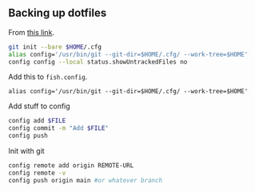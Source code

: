 ## Backing up dotfiles

From [this link](https://www.atlassian.com/git/tutorials/dotfiles).

```bash
git init --bare $HOME/.cfg
alias config='/usr/bin/git --git-dir=$HOME/.cfg/ --work-tree=$HOME'
config config --local status.showUntrackedFiles no
```

Add this to `fish.config`.

```fish
alias config='/usr/bin/git --git-dir=$HOME/.cfg/ --work-tree=$HOME'
```

Add stuff to config

```bash
config add $FILE
config commit -m "Add $FILE"
config push
```

Init with git

```bash
config remote add origin REMOTE-URL
config remote -v
config push origin main #or whatever branch
```

